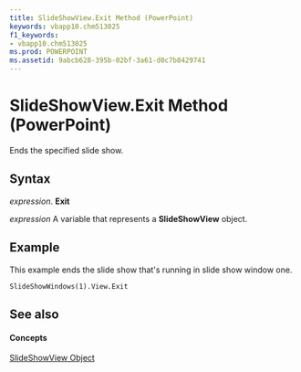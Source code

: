 ```yaml
---
title: SlideShowView.Exit Method (PowerPoint)
keywords: vbapp10.chm513025
f1_keywords:
- vbapp10.chm513025
ms.prod: POWERPOINT
ms.assetid: 9abcb628-395b-02bf-3a61-d0c7b8429741
---
```



# SlideShowView.Exit Method (PowerPoint)

Ends the specified slide show.


## Syntax

 _expression_. **Exit**

 _expression_ A variable that represents a **SlideShowView** object.


## Example

This example ends the slide show that's running in slide show window one.


```
SlideShowWindows(1).View.Exit
```


## See also


#### Concepts


[SlideShowView Object](slideshowview-object-powerpoint.md)

